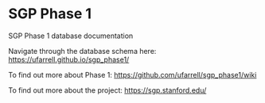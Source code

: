 # SGP Phase 1
SGP Phase 1 database documentation

Navigate through the database schema here: https://ufarrell.github.io/sgp_phase1/

To find out more about Phase 1: https://github.com/ufarrell/sgp_phase1/wiki

To find out more about the project: https://sgp.stanford.edu/
